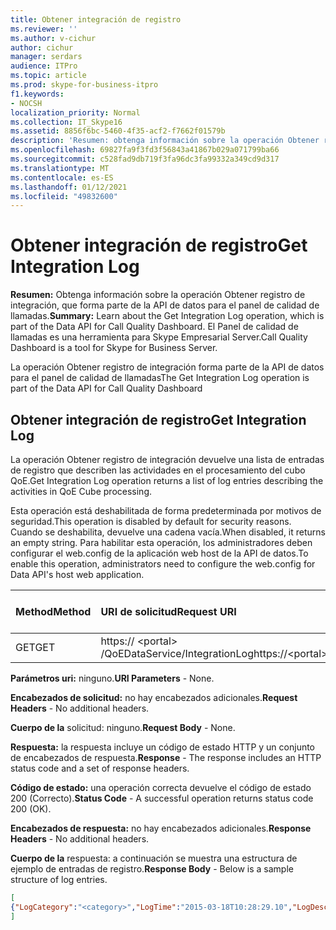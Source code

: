 ```yaml
---
title: Obtener integración de registro
ms.reviewer: ''
ms.author: v-cichur
author: cichur
manager: serdars
audience: ITPro
ms.topic: article
ms.prod: skype-for-business-itpro
f1.keywords:
- NOCSH
localization_priority: Normal
ms.collection: IT_Skype16
ms.assetid: 8856f6bc-5460-4f35-acf2-f7662f01579b
description: 'Resumen: obtenga información sobre la operación Obtener registro de integración, que forma parte de la API de datos para el panel de calidad de llamadas. El Panel de calidad de llamadas es una herramienta para Skype Empresarial Server.'
ms.openlocfilehash: 69827fa9f3fd3f56843a41867b029a071799ba66
ms.sourcegitcommit: c528fad9db719f3fa96dc3fa99332a349cd9d317
ms.translationtype: MT
ms.contentlocale: es-ES
ms.lasthandoff: 01/12/2021
ms.locfileid: "49832600"
---
```

# <a name="get-integration-log"></a><span data-ttu-id="4404a-104">Obtener integración de registro</span><span class="sxs-lookup"><span data-stu-id="4404a-104">Get Integration Log</span></span>
 
<span data-ttu-id="4404a-105">**Resumen:** Obtenga información sobre la operación Obtener registro de integración, que forma parte de la API de datos para el panel de calidad de llamadas.</span><span class="sxs-lookup"><span data-stu-id="4404a-105">**Summary:** Learn about the Get Integration Log operation, which is part of the Data API for Call Quality Dashboard.</span></span> <span data-ttu-id="4404a-106">El Panel de calidad de llamadas es una herramienta para Skype Empresarial Server.</span><span class="sxs-lookup"><span data-stu-id="4404a-106">Call Quality Dashboard is a tool for Skype for Business Server.</span></span>
  
<span data-ttu-id="4404a-107">La operación Obtener registro de integración forma parte de la API de datos para el panel de calidad de llamadas</span><span class="sxs-lookup"><span data-stu-id="4404a-107">The Get Integration Log operation is part of the Data API for Call Quality Dashboard</span></span>
  
## <a name="get-integration-log"></a><span data-ttu-id="4404a-108">Obtener integración de registro</span><span class="sxs-lookup"><span data-stu-id="4404a-108">Get Integration Log</span></span>

<span data-ttu-id="4404a-109">La operación Obtener registro de integración devuelve una lista de entradas de registro que describen las actividades en el procesamiento del cubo QoE.</span><span class="sxs-lookup"><span data-stu-id="4404a-109">Get Integration Log operation returns a list of log entries describing the activities in QoE Cube processing.</span></span>
  
<span data-ttu-id="4404a-110">Esta operación está deshabilitada de forma predeterminada por motivos de seguridad.</span><span class="sxs-lookup"><span data-stu-id="4404a-110">This operation is disabled by default for security reasons.</span></span> <span data-ttu-id="4404a-111">Cuando se deshabilita, devuelve una cadena vacía.</span><span class="sxs-lookup"><span data-stu-id="4404a-111">When disabled, it returns an empty string.</span></span> <span data-ttu-id="4404a-112">Para habilitar esta operación, los administradores deben configurar el web.config de la aplicación web host de la API de datos.</span><span class="sxs-lookup"><span data-stu-id="4404a-112">To enable this operation, administrators need to configure the web.config for Data API's host web application.</span></span>
  

|<span data-ttu-id="4404a-113">Method</span><span class="sxs-lookup"><span data-stu-id="4404a-113">Method</span></span>|<span data-ttu-id="4404a-114">**URI de solicitud**</span><span class="sxs-lookup"><span data-stu-id="4404a-114">**Request URI**</span></span>|<span data-ttu-id="4404a-115">**Versión HTTP**</span><span class="sxs-lookup"><span data-stu-id="4404a-115">**HTTP Version**</span></span>|
|:-----|:-----|:-----|
|<span data-ttu-id="4404a-116">GET</span><span class="sxs-lookup"><span data-stu-id="4404a-116">GET</span></span>  <br/> |<span data-ttu-id="4404a-117">https:// \<portal\> /QoEDataService/IntegrationLog</span><span class="sxs-lookup"><span data-stu-id="4404a-117">https://\<portal\>/QoEDataService/IntegrationLog</span></span>  <br/> |<span data-ttu-id="4404a-118">HTTP/1.1</span><span class="sxs-lookup"><span data-stu-id="4404a-118">HTTP/1.1</span></span>  <br/> |
   
 <span data-ttu-id="4404a-119">**Parámetros uri:** ninguno.</span><span class="sxs-lookup"><span data-stu-id="4404a-119">**URI Parameters** - None.</span></span>
  
 <span data-ttu-id="4404a-120">**Encabezados de solicitud:** no hay encabezados adicionales.</span><span class="sxs-lookup"><span data-stu-id="4404a-120">**Request Headers** - No additional headers.</span></span>
  
 <span data-ttu-id="4404a-121">**Cuerpo de la** solicitud: ninguno.</span><span class="sxs-lookup"><span data-stu-id="4404a-121">**Request Body** - None.</span></span>
  
 <span data-ttu-id="4404a-122">**Respuesta:** la respuesta incluye un código de estado HTTP y un conjunto de encabezados de respuesta.</span><span class="sxs-lookup"><span data-stu-id="4404a-122">**Response** - The response includes an HTTP status code and a set of response headers.</span></span>
  
 <span data-ttu-id="4404a-123">**Código de estado:** una operación correcta devuelve el código de estado 200 (Correcto).</span><span class="sxs-lookup"><span data-stu-id="4404a-123">**Status Code** - A successful operation returns status code 200 (OK).</span></span>
  
 <span data-ttu-id="4404a-124">**Encabezados de respuesta:** no hay encabezados adicionales.</span><span class="sxs-lookup"><span data-stu-id="4404a-124">**Response Headers** - No additional headers.</span></span>
  
 <span data-ttu-id="4404a-125">**Cuerpo de la** respuesta: a continuación se muestra una estructura de ejemplo de entradas de registro.</span><span class="sxs-lookup"><span data-stu-id="4404a-125">**Response Body** - Below is a sample structure of log entries.</span></span>
  
```json
[
{"LogCategory":"<category>","LogTime":"2015-03-18T10:28:29.10","LogDescription":"<log description>"}
]
```


